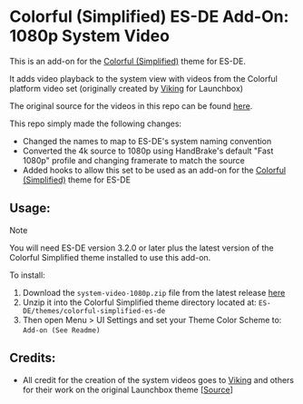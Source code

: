 # Colorful (Simplified) ES-DE Add-On: 1080p System Video

This is an add-on for the [Colorful (Simplified)](https://github.com/anthonycaccese/colorful-simplified-es-de) theme for ES-DE. 

It adds video playback to the system view with videos from the Colorful platform video set (originally created by [Viking](https://forums.launchbox-app.com/profile/70421-viking/) for Launchbox)

The original source for the videos in this repo can be found [here](https://forums.launchbox-app.com/files/file/1958-colorful-platform-video-set/).

This repo simply made the following changes:

- Changed the names to map to ES-DE's system naming convention
- Converted the 4k source to 1080p using HandBrake's default "Fast 1080p" profile and changing framerate to match the source
- Added hooks to allow this set to be used as an add-on for the [Colorful (Simplified)](https://github.com/anthonycaccese/colorful-simplified-es-de) theme for ES-DE

## Usage:

> [!NOTE] 
You will need ES-DE version 3.2.0 or later plus the latest version of the Colorful Simplified theme installed to use this add-on. 

To install:
1. Download the `system-video-1080p.zip` file from the latest release [here](https://github.com/anthonycaccese/colorful-simplified-es-de-addon_1080p-system-video/releases/latest)
2. Unzip it into the Colorful Simplified theme directory located at: `ES-DE/themes/colorful-simplified-es-de`
3. Then open Menu > UI Settings and set your Theme Color Scheme to: `Add-on (See Readme)`

## Credits:

- All credit for the creation of the system videos goes to [Viking](https://forums.launchbox-app.com/profile/70421-viking/) and others for their work on the original Launchbox theme [[Source](https://forums.launchbox-app.com/files/file/1958-colorful-platform-video-set/)]
